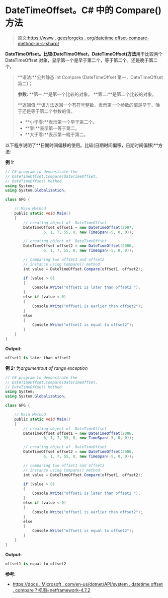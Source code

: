 # DateTimeOffset。C# 中的 Compare()方法

> 原文:[https://www . geesforgeks . org/datetime offset-compare-method-in-c-sharp/](https://www.geeksforgeeks.org/datetimeoffset-compare-method-in-c-sharp/)

**DateTimeOffset。比较(DateTimeOffset，DateTimeOffset)方法**用于比较两个 DateTimeOffset 对象，显示第一个是早于第二个，等于第二个，还是晚于第二个。

> **语法:**公共静态 int Compare (DateTimeOffset 第一，DateTimeOffset 第二)；
> 
> **参数:**
> **第一:**是第一个比较的对象。
> **第二:**是第二个比较的对象。
> 
> **返回值:**该方法返回一个有符号整数，表示第一个参数的值是早于、晚于还是等于第二个参数的值。
> 
> *   **小于零:**表示第一个早于第二个。
> *   **零:**表示第一等于第二。
> *   **大于零:**表示第一晚于第二。

以下程序说明了**日期时间偏移的使用。比较(日期时间偏移，日期时间偏移)**方法:

**例 1:**

```cs
// C# program to demonstrate the
// DateTimeOffset.Compare(DateTimeOffset, 
// DateTimeOffset) Method
using System;
using System.Globalization;

class GFG {

    // Main Method
    public static void Main()
    {
        // creating object of  DateTimeOffset
        DateTimeOffset offset1 = new DateTimeOffset(2007,
                 6, 1, 7, 55, 0, new TimeSpan(-5, 0, 0));

        // creating object of  DateTimeOffset
        DateTimeOffset offset2 = new DateTimeOffset(2006,
                 6, 1, 7, 55, 0, new TimeSpan(-5, 0, 0));

        // comparing two offset1 and offset2
        // instance using Compare() method
        int value = DateTimeOffset.Compare(offset1, offset2);

        if (value > 0)
        {
            Console.Write("offset1 is later than offset2 ");
        }
        else if (value < 0) 
        {
            Console.Write("offset1 is earlier than offset2");
        }
        else
        {
            Console.Write("offset1 is equal to offset2");
        }
    }
}
```

**Output:**

```cs
offset1 is later than offset2

```

**例 2:** 为*argumentout of range exception*

```cs
// C# program to demonstrate the
// DateTimeOffset.Compare(DateTimeOffset,
// DateTimeOffset) Method
using System;
using System.Globalization;

class GFG {

    // Main Method
    public static void Main()
    {
        // creating object of  DateTimeOffset
        DateTimeOffset offset1 = new DateTimeOffset(2006,
                 6, 1, 7, 55, 0, new TimeSpan(-5, 0, 0));

        // creating object of  DateTimeOffset
        DateTimeOffset offset2 = new DateTimeOffset(2006,
                 6, 1, 7, 55, 0, new TimeSpan(-5, 0, 0));

        // comparing two offset1 and offset2
        // instance using Compare() method
        int value = DateTimeOffset.Compare(offset1, offset2);

        if (value > 0) 
        {
            Console.Write("offset1 is later than offset2 ");
        }
        else if (value < 0)
        {
            Console.Write("offset1 is earlier than offset2");
        }
        else 
        {
            Console.Write("offset1 is equal to offset2");
        }
    }
}
```

**Output:**

```cs
offset1 is equal to offset2

```

**参考:**

*   [https://docs . Microsoft . com/en-us/dotnet/API/system . datetime offset . compare？视图=netframework-4.7.2](https://docs.microsoft.com/en-us/dotnet/api/system.datetimeoffset.compare?view=netframework-4.7.2)